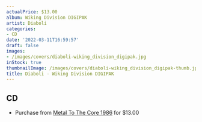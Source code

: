 ```yaml
---
actualPrice: $13.00
album: Wiking Division DIGIPAK
artist: Diaboli
categories:
- CD
date: '2022-03-11T16:59:57'
draft: false
images:
- /images/covers/diaboli-wiking_division_digipak.jpg
inStock: true
thumbnailImage: /images/covers/diaboli-wiking_division_digipak-thumb.jpg
title: Diaboli - Wiking Division DIGIPAK
---
```


## CD
* Purchase from [Metal To The Core 1986](https://metaltothecore1986.com/shop/diaboli-wiking-division-digipak-cd/) for $13.00
